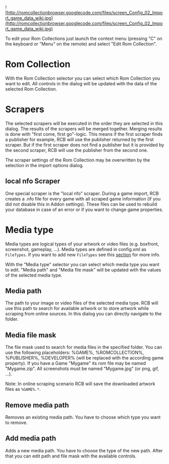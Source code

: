 

![http://romcollectionbrowser.googlecode.com/files/screen_Config_02_Import_game_data_wiki.jpg](http://romcollectionbrowser.googlecode.com/files/screen_Config_02_Import_game_data_wiki.jpg)

To edit your Rom Collections just launch the context menu (pressing "C" on the keyboard or "Menu" on the remote) and select "Edit Rom Collection".

# Rom Collection #
With the Rom Collection selector you can select which Rom Collection you want to edit. All controls in the dialog will be updated with the data of the selected Rom Collection.

# Scrapers #
The selected scrapers will be executed in the order they are selected in this dialog. The results of the scrapers will be merged together. Merging results is done with "first come, first go"-logic. This means if the first scraper finds a publisher for example, RCB will use the publisher returned by the first scraper. But if the first scraper does not find a publisher but it is provided by the second scraper, RCB will use the publisher from the second one.

The scraper settings of the Rom Collection may be overwritten by the selection in the import options dialog.

## local nfo Scraper ##
One special scraper is the "local nfo" scraper. During a game import, RCB creates a .nfo file for every game with all scraped game information (if you did not disable this in Addon settings). These files can be used to rebuild your database in case of an error or if you want to change game properties.

# Media type #
Media types are logical types of your artwork or video files (e.g. boxfront, screenshot, gameplay, ...). Media types are defined in config.xml as `FileTypes`. If you want to add new `FileTypes` see this [section](http://code.google.com/p/romcollectionbrowser/wiki/ImportGamesAndMedia#FileTypes) for more info.

With the "Media type" selector you can select which media type you want to edit. "Media path" and "Media file mask" will be updated with the values of the selected media type.

## Media path ##
The path to your image or video files of the selected media type. RCB will use this path to search for available artwork or to store artwork while scraping from online sources. In this dialog you can directly navigate to the folder.

## Media file mask ##
The file mask used to search for media files in the specified folder. You can use the following placeholders: %GAME%, %ROMCOLLECTION%, %PUBLISHER%, %DEVELOPER% (will be replaced with the according game property). If you have a Game "Mygame" its rom file may be named "Mygame.zip". All screenshots must be named "Mygame.jpg" (or png, gif, ...).

Note: In online scraping scenario RCB will save the downloaded artwork files as `%GAME%.*`.

## Remove media path ##
Removes an existing media path. You have to choose which type you want to remove.

## Add media path ##
Adds a new media path. You have to choose the type of the new path. After that you can edit path and file mask with the available controls.